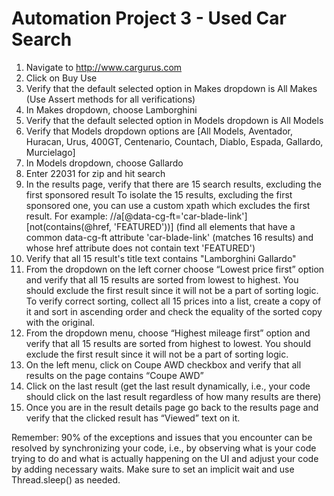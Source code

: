 # Automation Project 3 - Used Car Search
1. Navigate to http://www.cargurus.com
2. Click on Buy Use
3. Verify that the default selected option in Makes dropdown is All Makes (Use Assert 
methods for all verifications)
4. In Makes dropdown, choose Lamborghini
5. Verify that the default selected option in Models dropdown is All Models
6. Verify that Models dropdown options are [All Models, Aventador, Huracan, Urus, 
400GT, Centenario, Countach, Diablo, Espada, Gallardo, Murcielago]
7. In Models dropdown, choose Gallardo
8. Enter 22031 for zip and hit search
9. In the results page, verify that there are 15 search results, excluding the first sponsored 
result
To isolate the 15 results, excluding the first sponsored one, you can use a custom xpath
which excludes the first result. For example:
//a[@data-cg-ft='car-blade-link'][not(contains(@href, 'FEATURED'))]
(find all <a> elements that have a common data-cg-ft attribute 'car-blade-link' (matches 
16 results) and whose href attribute does not contain text 'FEATURED')
10. Verify that all 15 result's title text contains "Lamborghini Gallardo"
11. From the dropdown on the left corner choose “Lowest price first” option and verify that 
all 15 results are sorted from lowest to highest. You should exclude the first result since 
it will not be a part of sorting logic.
To verify correct sorting, collect all 15 prices into a list, create a copy of it and sort in 
ascending order and check the equality of the sorted copy with the original.
12. From the dropdown menu, choose “Highest mileage first” option and verify that all 15 
results are sorted from highest to lowest. You should exclude the first result since it will 
not be a part of sorting logic.
13. On the left menu, click on Coupe AWD checkbox and verify that all results on the page 
contains “Coupe AWD”
14. Click on the last result (get the last result dynamically, i.e., your code should click on the 
last result regardless of how many results are there)
15. Once you are in the result details page go back to the results page and verify that the 
clicked result has “Viewed” text on it.

Remember: 90% of the exceptions and issues that you encounter can be resolved by 
synchronizing your code, i.e., by observing what is your code trying to do and what is 
actually happening on the UI and adjust your code by adding necessary waits. Make sure 
to set an implicit wait and use Thread.sleep() as needed.
